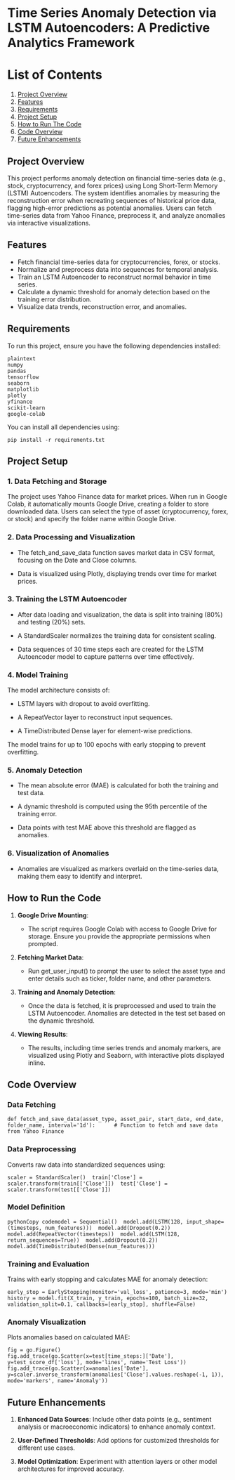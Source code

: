 # Time Series Anomaly Detection via LSTM Autoencoders: A Predictive Analytics Framework

# List of Contents

1. [Project Overview](#project-overview)
2. [Features](#features)
3. [Requirements](#requirements)
4. [Project Setup](#project-setup)
5. [How to Run The Code](#how-to-run-the-code)
6. [Code Overview](#code-overview)
7. [Future Enhancements](#future-enhancements)

    
## Project Overview  
This project performs anomaly detection on financial time-series data (e.g., stock, cryptocurrency, and forex prices) using Long Short-Term Memory (LSTM) Autoencoders. The system identifies anomalies by measuring the reconstruction error when recreating sequences of historical price data, flagging high-error predictions as potential anomalies. Users can fetch time-series data from Yahoo Finance, preprocess it, and analyze anomalies via interactive visualizations.  

## Features  
- Fetch financial time-series data for cryptocurrencies, forex, or stocks.
- Normalize and preprocess data into sequences for temporal analysis.
- Train an LSTM Autoencoder to reconstruct normal behavior in time series.
- Calculate a dynamic threshold for anomaly detection based on the training error distribution.
- Visualize data trends, reconstruction error, and anomalies.  


## Requirements  
To run this project, ensure you have the following dependencies installed:  
```
plaintext  
numpy
pandas
tensorflow
seaborn
matplotlib
plotly
yfinance
scikit-learn
google-colab
```

You can install all dependencies using:
``` 
pip install -r requirements.txt
```

## Project Setup

### 1\. Data Fetching and Storage

The project uses Yahoo Finance data for market prices. When run in Google Colab, it automatically mounts Google Drive, creating a folder to store downloaded data. Users can select the type of asset (cryptocurrency, forex, or stock) and specify the folder name within Google Drive.

### 2\. Data Processing and Visualization

*   The fetch\_and\_save\_data function saves market data in CSV format, focusing on the Date and Close columns.
    
*   Data is visualized using Plotly, displaying trends over time for market prices.
    

### 3\. Training the LSTM Autoencoder

*   After data loading and visualization, the data is split into training (80%) and testing (20%) sets.
    
*   A StandardScaler normalizes the training data for consistent scaling.
    
*   Data sequences of 30 time steps each are created for the LSTM Autoencoder model to capture patterns over time effectively.
    

### 4\. Model Training

The model architecture consists of:

*   LSTM layers with dropout to avoid overfitting.
    
*   A RepeatVector layer to reconstruct input sequences.
    
*   A TimeDistributed Dense layer for element-wise predictions.
    

The model trains for up to 100 epochs with early stopping to prevent overfitting.

### 5\. Anomaly Detection

*   The mean absolute error (MAE) is calculated for both the training and test data.
    
*   A dynamic threshold is computed using the 95th percentile of the training error.
    
*   Data points with test MAE above this threshold are flagged as anomalies.
    

### 6\. Visualization of Anomalies

*   Anomalies are visualized as markers overlaid on the time-series data, making them easy to identify and interpret.
    

## How to Run the Code


1.  **Google Drive Mounting**:
    
    *   The script requires Google Colab with access to Google Drive for storage. Ensure you provide the appropriate permissions when prompted.
        
2.  **Fetching Market Data**:
    
    *   Run get\_user\_input() to prompt the user to select the asset type and enter details such as ticker, folder name, and other parameters.
        
3.  **Training and Anomaly Detection**:
    
    *   Once the data is fetched, it is preprocessed and used to train the LSTM Autoencoder. Anomalies are detected in the test set based on the dynamic threshold.
        
4.  **Viewing Results**:
    
    *   The results, including time series trends and anomaly markers, are visualized using Plotly and Seaborn, with interactive plots displayed inline.
        

Code Overview
-------------

### Data Fetching
```   
def fetch_and_save_data(asset_type, asset_pair, start_date, end_date, folder_name, interval='1d'):      # Function to fetch and save data from Yahoo Finance        
```

### Data Preprocessing

Converts raw data into standardized sequences using:
```  
scaler = StandardScaler()  train['Close'] = scaler.transform(train[['Close']])  test['Close'] = scaler.transform(test[['Close']])
 ```

### Model Definition
```   
pythonCopy codemodel = Sequential()  model.add(LSTM(128, input_shape=(timesteps, num_features)))  model.add(Dropout(0.2))  model.add(RepeatVector(timesteps))  model.add(LSTM(128, return_sequences=True))  model.add(Dropout(0.2))  model.add(TimeDistributed(Dense(num_features)))
```

### Training and Evaluation

Trains with early stopping and calculates MAE for anomaly detection:

```   
early_stop = EarlyStopping(monitor='val_loss', patience=3, mode='min')  history = model.fit(X_train, y_train, epochs=100, batch_size=32, validation_split=0.1, callbacks=[early_stop], shuffle=False)
```

### Anomaly Visualization

Plots anomalies based on calculated MAE:
```
fig = go.Figure()
fig.add_trace(go.Scatter(x=test[time_steps:]['Date'], y=test_score_df['loss'], mode='lines', name='Test Loss'))
fig.add_trace(go.Scatter(x=anomalies['Date'], y=scaler.inverse_transform(anomalies['Close'].values.reshape(-1, 1)), mode='markers', name='Anomaly'))
```

Future Enhancements
-------------------

1.  **Enhanced Data Sources**: Include other data points (e.g., sentiment analysis or macroeconomic indicators) to enhance anomaly context.
    
2.  **User-Defined Thresholds**: Add options for customized thresholds for different use cases.
    
3.  **Model Optimization**: Experiment with attention layers or other model architectures for improved accuracy.
